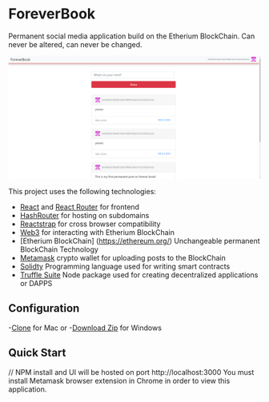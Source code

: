 # ForeverBook
Permanent social media application build on the Etherium BlockChain. Can never be altered, can never be changed.

![Final App](https://github.com/derekwebdevcom/ForeverBook/blob/master/public/foreverbook.PNG)

This project uses the following technologies:

- [React](https://reactjs.org) and [React Router](https://reacttraining.com/react-router/) for frontend
- [HashRouter](https://www.npmjs.com/package/hash-router) for hosting on subdomains
- [Reactstrap](https://reactstrap.github.io/) for cross browser compatibility
- [Web3](https://web3js.readthedocs.io/en/v1.2.6/) for interacting with Etherium BlockChain
- [Etherium BlockChain] (https://ethereum.org/) Unchangeable permanent BlockChain Technology
- [Metamask](https://metamask.io/) crypto wallet for uploading posts to the BlockChain
- [Solidty](https://solidity.readthedocs.io/en/v0.6.3/) Programming language used for writing smart contracts
- [Truffle Suite](https://www.trufflesuite.com/) Node package used for creating decentralized applications or DAPPS

## Configuration
-[Clone](https://github.com/derekwebdevcom/ForeverBook.git) for Mac or
-[Download Zip](https://github.com/derekwebdevcom/ForeverBook/archive/master.zip) for Windows


## Quick Start
// NPM install and UI will be hosted on port
 http://localhost:3000
You must install Metamask browser extension in Chrome in order to view this application.

